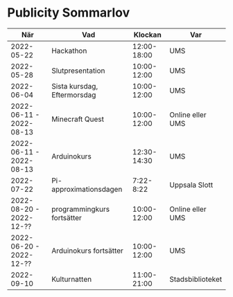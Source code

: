# Publicity Sommarlov

När                     |Vad                          | Klockan     | Var
------------------------|-----------------------------|-------------|------------------
2022-05-22              | Hackathon                   | 12:00-18:00 | UMS
2022-05-28              | Slutpresentation            | 10:00-12:00 | UMS
2022-06-04              | Sista kursdag, Eftermorsdag | 10:00-12:00 | UMS
2022-06-11 - 2022-08-13 | Minecraft Quest             | 10:00-12:00 | Online eller UMS
2022-06-11 - 2022-08-13 | Arduinokurs                 | 12:30-14:30 | UMS
2022-07-22              | Pi-approximationsdagen      | 7:22-8:22   | Uppsala Slott
2022-08-20 - 2022-12-?? | programmingkurs fortsätter  | 10:00-12:00 | Online eller UMS
2022-06-20 - 2022-12-?? | Arduinokurs fortsätter      | 10:00-12:00 | UMS
2022-09-10              | Kulturnatten                | 11:00-21:00 | Stadsbiblioteket

